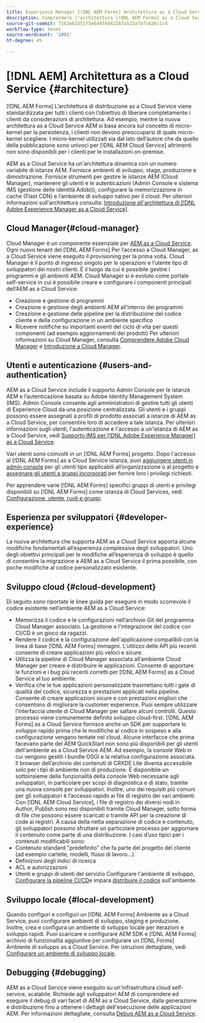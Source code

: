 ```yaml
---
title: Experience Manager [!DNL AEM Forms] Architettura as a Cloud Service
description: Comprendere l'architettura [!DNL AEM Forms] as a Cloud Service per scoprire gli aspetti relativi a scalabilità, resilienza e prestazioni della piattaforma.
source-git-commit: 7163eb2551f5e644f6d42287a523a7dfc626c1c4
workflow-type: tm+mt
source-wordcount: '1091'
ht-degree: 4%

---
```



# [!DNL AEM] Architettura as a Cloud Service {#architecture}

[!DNL AEM Forms] L’architettura di distribuzione as a Cloud Service viene standardizzata per tutti i clienti con l’obiettivo di liberare completamente i clienti da considerazioni di architettura. Ad esempio, mentre la nuova architettura as a Cloud Service AEM si basa ancora sul concetto di micro-kernel per la persistenza, i clienti non devono preoccuparsi di quale micro-kernel scegliere. I micro-kernel utilizzati sia dal lato dell’autore che da quello della pubblicazione sono univoci per [!DNL AEM Cloud Service] altrimenti non sono disponibili per i clienti per le installazioni on-premise.

AEM as a Cloud Service ha un&#39;architettura dinamica con un numero variabile di istanze AEM. Fornisce ambienti di sviluppo, stage, produzione e dimostrazione. Fornisce strumenti per gestire le istanze AEM (Cloud Manager), mantenere gli utenti e le autenticazioni (Admin Console e sistema IMS (gestione delle identità Adobi)), configurare la memorizzazione in cache (Flast CDN) e l’ambiente di sviluppo nativo per il cloud. Per ulteriori informazioni sull&#39;architettura consulta: [Introduzione all&#39;architettura di [!DNL Adobe Experience Manager as a Cloud Service]](https://experienceleague.adobe.com/docs/experience-manager-cloud-service/core-concepts/architecture.html?lang=en).

## Cloud Manager{#cloud-manager}

Cloud Manager è un componente essenziale per [AEM as a Cloud Service](https://experienceleague.adobe.com/docs/experience-manager-cloud-service/overview/introduction.html?lang=en). Ogni nuovo tenant del [!DNL AEM Forms] Per l’accesso a Cloud Manager, as a Cloud Service viene eseguito il provisioning per la prima volta. Cloud Manager è il punto di ingresso singolo per le operazioni e l’utente tipo di sviluppatori dei nostri clienti. È il luogo da cui è possibile gestire i programmi e gli ambienti AEM. Cloud Manager si è evoluto come portale self-service in cui è possibile creare e configurare i componenti principali dell’AEM as a Cloud Service:

* Creazione e gestione di programmi
* Creazione e gestione degli ambienti AEM all’interno dei programmi
* Creazione e gestione delle pipeline per la distribuzione del codice cliente e della configurazione in un ambiente specifico
* Ricevere notifiche su importanti eventi del ciclo di vita per questi componenti (ad esempio aggiornamenti dei prodotti) Per ulteriori informazioni su Cloud Manager, consulta [Comprendere Adobe Cloud Manager](https://experienceleague.adobe.com/docs/experience-manager-learn/foundation/cloud-manager/understand-cloud-manager-for-aem.html) e [Introduzione a Cloud Manager](https://experienceleague.adobe.com/docs/experience-manager-cloud-manager/using/introduction-to-cloud-manager.html?lang=it).

## Utenti e autenticazione {#users-and-authentication}

AEM as a Cloud Service include il supporto Admin Console per le istanze AEM e l’autenticazione basata su Adobe Identity Management System (IMS). Admin Console consente agli amministratori di gestire tutti gli utenti di Experience Cloud da una posizione centralizzata. Gli utenti e i gruppi possono essere assegnati a profili di prodotto associati a istanze di AEM as a Cloud Service, per consentire loro di accedere a tale istanza. Per ulteriori informazioni sugli utenti, l&#39;autenticazione e l&#39;accesso a un&#39;istanza di AEM as a Cloud Service, vedi [Supporto IMS per [!DNL Adobe Experience Manager] as a Cloud Service](https://experienceleague.adobe.com/docs/experience-manager-cloud-service/security/ims-support.html?lang=en#introduction).

Vari utenti sono coinvolti in un [!DNL AEM Forms] progetto. Dopo l&#39;accesso al [!DNL AEM Forms] as a Cloud Service istanza, puoi [aggiungere utenti in admin console](https://experienceleague.adobe.com/docs/experience-manager-cloud-service/security/ims-support.html) per gli utenti tipo applicabili all’organizzazione o al progetto e [assegnare gli utenti a gruppi incorporati](forms-groups-privileges-tasks.md) per fornire loro i privilegi richiesti.

Per apprendere varie [!DNL AEM Forms] specifici gruppi di utenti e privilegi disponibili su [!DNL AEM Forms] come istanza di Cloud Services, vedi [Configurazione, utente, ruoli e gruppi](forms-groups-privileges-tasks.md).

## Esperienza per sviluppatori {#developer-experience}

La nuova architettura che supporta AEM as a Cloud Service apporta alcune modifiche fondamentali all’esperienza complessiva degli sviluppatori. Uno degli obiettivi principali per le modifiche all’esperienza di sviluppo è quello di consentire la migrazione a AEM as a Cloud Service il prima possibile, con poche modifiche al codice personalizzato esistente.

## Sviluppo cloud {#cloud-development}

Di seguito sono riportate le linee guida per eseguire in modo scorrevole il codice esistente nell’ambiente AEM as a Cloud Service:

* Memorizza il codice e le configurazioni nell’archivio Git del programma Cloud Manager associato. La gestione e l&#39;integrazione del codice con CI/CD è un gioco da ragazzi.
* Rendere il codice e la configurazione dell&#39;applicazione compatibili con la linea di base [!DNL AEM Forms] immagini. L’utilizzo delle API più recenti consente di creare applicazioni più veloci e sicure.
* Utilizza la pipeline di Cloud Manager associata all’ambiente Cloud Manager per creare e distribuire le applicazioni. Consente di apportare le funzioni e i bug più recenti corretti per [!DNL AEM Forms] as a Cloud Service al tuo ambiente.
* Verifica che le tue applicazioni personalizzate trasmettano tutti i gate di qualità del codice, sicurezza e prestazioni applicati nella pipeline. Consente di creare applicazioni sicure e con prestazioni migliori che consentono di migliorare la customer experience. Puoi sempre utilizzare l’interfaccia utente di Cloud Manager per saltare alcuni controlli.
Questo processo viene comunemente definito sviluppo cloud-first. [!DNL AEM Forms] as a Cloud Service fornisce anche un SDK per supportare lo sviluppo rapido prima che le modifiche al codice in sospeso e alla configurazione vengano tentate nel cloud.
Alcune interfacce che prima facevano parte del AEM QuickStart non sono più disponibili per gli utenti dell&#39;ambiente as a Cloud Service AEM. Ad esempio, la console Web in cui vengono gestiti i bundle OSGI e la relativa configurazione associata. Il browser dell’archivio dei contenuti di CRXDE Lite diventa accessibile solo per i tipi di ambiente non di produzione. È disponibile un sottoinsieme delle funzionalità della console Web necessarie agli sviluppatori, in particolare per scopi di diagnostica e di stato, tramite una nuova console per sviluppatori.
Inoltre, uno dei requisiti più comuni per gli sviluppatori è l’accesso rapido ai file di registro dei vari ambienti. Con [!DNL AEM Cloud Service], i file di registro dei diversi nodi in Author, Publish sono resi disponibili tramite Cloud Manager, sotto forma di file che possono essere scaricati o tramite API per la creazione di code ai registri. A causa della netta separazione di codice e contenuto, gli sviluppatori possono sfruttare un particolare processo per aggiornare il contenuto come parte di una distribuzione. I casi d’uso tipici per i contenuti modificabili sono:
* Contenuto standard &quot;predefinito&quot; che fa parte del progetto del cliente (ad esempio cartelle, modelli, flussi di lavoro...)
* Definizioni degli indici di ricerca
* ACL e autorizzazioni
* Utenti e gruppi di utenti del servizio Configurare l&#39;ambiente di sviluppo, [Configurare la pipeline CI/CD](https://experienceleague.adobe.com/docs/experience-manager-cloud-manager/using/how-to-use/configuring-pipeline.html)e impara [distribuire il codice](https://experienceleague.adobe.com/docs/experience-manager-cloud-manager/using/how-to-use/deploying-code.html) sull&#39;ambiente.

## Sviluppo locale {#local-development}

Quando configuri e configuri un [!DNL AEM Forms] Ambiente as a Cloud Service, puoi configurare ambienti di sviluppo, staging e produzione. Inoltre, crea e configura un ambiente di sviluppo locale per iterazioni e sviluppo rapidi. Puoi scaricare e configurare AEM SDK e [!DNL AEM Forms] archivio di funzionalità aggiuntive per configurare un [!DNL Forms] Ambiente di sviluppo as a Cloud Service.  Per istruzioni dettagliate, vedi [Configurare un ambiente di sviluppo locale](setup-local-development-environment.md).

## Debugging {#debugging}

AEM as a Cloud Service viene eseguito su un&#39;infrastruttura cloud self-service, scalabile. Richiede agli sviluppatori AEM di comprendere ed eseguire il debug di vari facet di AEM as a Cloud Service, dalla generazione e distribuzione fino a ottenere i dettagli dell&#39;esecuzione delle applicazioni AEM. Per informazioni dettagliate, consulta [Debug AEM as a Cloud Service](https://experienceleague.adobe.com/docs/experience-manager-learn/cloud-service/debugging/debugging-aem-as-a-cloud-service/overview.html?lang=en).
